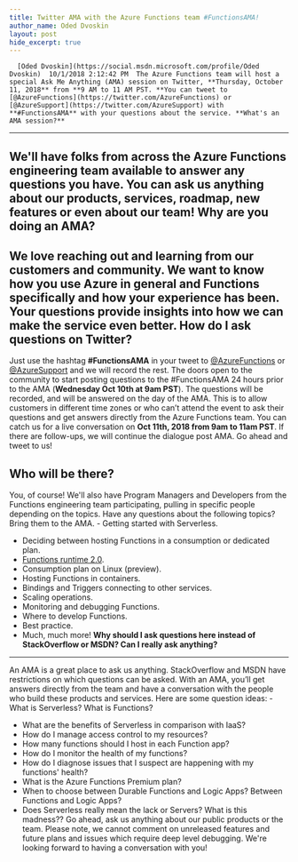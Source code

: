 ```yaml
---
title: Twitter AMA with the Azure Functions team #FunctionsAMA!
author_name: Oded Dvoskin
layout: post
hide_excerpt: true
---
```

      [Oded Dvoskin](https://social.msdn.microsoft.com/profile/Oded Dvoskin)  10/1/2018 2:12:42 PM  The Azure Functions team will host a special Ask Me Anything (AMA) session on Twitter, **Thursday, October 11, 2018** from **9 AM to 11 AM PST. **You can tweet to [@AzureFunctions](https://twitter.com/AzureFunctions) or [@AzureSupport](https://twitter.com/AzureSupport) with **#FunctionsAMA** with your questions about the service. **What's an AMA session?**
--------------------------

 We'll have folks from across the Azure Functions engineering team available to answer any questions you have. You can ask us anything about our products, services, roadmap, new features or even about our team! **Why are you doing an AMA?**
-----------------------------

 We love reaching out and learning from our customers and community. We want to know how you use Azure in general and Functions specifically and how your experience has been. Your questions provide insights into how we can make the service even better. **How do I ask questions on Twitter?**
--------------------------------------

 Just use the hashtag **#FunctionsAMA** in your tweet to [@AzureFunctions](https://twitter.com/AzureFunctions) or [@AzureSupport](https://twitter.com/AzureSupport) and we will record the rest. The doors open to the community to start posting questions to the #FunctionsAMA 24 hours prior to the AMA (**Wednesday Oct 10th at 9am PST**). The questions will be recorded, and will be answered on the day of the AMA. This is to allow customers in different time zones or who can’t attend the event to ask their questions and get answers directly from the Azure Functions team. You can catch us for a live conversation on **Oct 11th, 2018 from 9am to 11am PST**. If there are follow-ups, we will continue the dialogue post AMA. Go ahead and tweet to us!

 **Who will be there?**
----------------------

 You, of course! We'll also have Program Managers and Developers from the Functions engineering team participating, pulling in specific people depending on the topics. Have any questions about the following topics? Bring them to the AMA.  - Getting started with Serverless.
 - Deciding between hosting Functions in a consumption or dedicated plan.
 - [Functions runtime 2.0](https://azure.microsoft.com/en-us/blog/introducing-azure-functions-2-0/).
 - Consumption plan on Linux (preview).
 - Hosting Functions in containers.
 - Bindings and Triggers connecting to other services.
 - Scaling operations.
 - Monitoring and debugging Functions.
 - Where to develop Functions.
 - Best practice.
 - Much, much more!
  **Why should I ask questions here instead of StackOverflow or MSDN? Can I really ask anything?**
------------------------------------------------------------------------------------------------

 An AMA is a great place to ask us anything. StackOverflow and MSDN have restrictions on which questions can be asked. With an AMA, you’ll get answers directly from the team and have a conversation with the people who build these products and services. Here are some question ideas:  - What is Serverless? What is Functions?
 - What are the benefits of Serverless in comparison with IaaS?
 - How do I manage access control to my resources?
 - How many functions should I host in each Function app?
 - How do I monitor the health of my functions?
 - How do I diagnose issues that I suspect are happening with my functions' health?
 - What is the Azure Functions Premium plan?
 - When to choose between Durable Functions and Logic Apps? Between Functions and Logic Apps?
 - Does Serverless really mean the lack or Servers? What is this madness??
  Go ahead, ask us anything about our public products or the team. Please note, we cannot comment on unreleased features and future plans and issues which require deep level debugging. We're looking forward to having a conversation with you!     